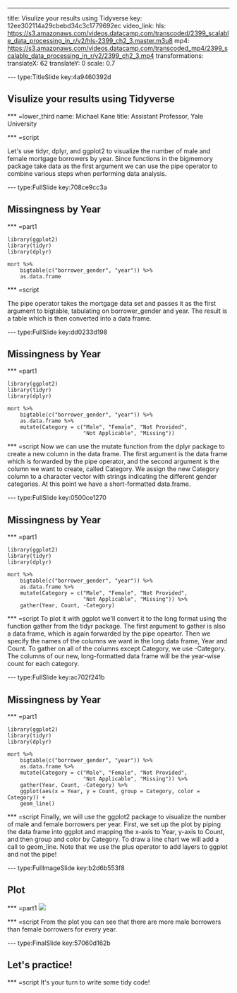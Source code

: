 ---
title: Visulize your results using Tidyverse
key: 12ee302114a29cbebd34c3c1779692ec
video_link:
    hls: https://s3.amazonaws.com/videos.datacamp.com/transcoded/2399_scalable_data_processing_in_r/v2/hls-2399_ch2_3.master.m3u8
    mp4: https://s3.amazonaws.com/videos.datacamp.com/transcoded_mp4/2399_scalable_data_processing_in_r/v2/2399_ch2_3.mp4
transformations:
    translateX: 62
    translateY: 0
    scale: 0.7

--- type:TitleSlide key:4a9460392d
## Visulize your results using Tidyverse

*** =lower_third
name: Michael Kane
title: Assistant Professor, Yale University

*** =script

Let's use tidyr, dplyr, and ggplot2 to visualize the number of male and female mortgage borrowers by year. Since functions in the bigmemory package take data as the first argument we can use the pipe operator to combine various steps when performing data analysis.


--- type:FullSlide key:708ce9cc3a
## Missingness by Year

*** =part1

```{r}
library(ggplot2)
library(tidyr)
library(dplyr)

mort %>% 
    bigtable(c("borrower_gender", "year")) %>% 
    as.data.frame
```

*** =script

The pipe operator takes the mortgage data set and passes it as the first argument to bigtable, tabulating on borrower_gender and year. The result is a table which is then converted into a data frame.
 


--- type:FullSlide key:dd0233d198
## Missingness by Year

*** =part1

```{r}
library(ggplot2)
library(tidyr)
library(dplyr)

mort %>% 
    bigtable(c("borrower_gender", "year")) %>% 
    as.data.frame %>% 
    mutate(Category = c("Male", "Female", "Not Provided", 
                        "Not Applicable", "Missing"))
```

*** =script
Now we can use the mutate function from the dplyr package to create a new column in the data frame. The first argument is the data frame which is forwarded by the pipe operator, and the second argument is the column we want to create, called Category. We assign the new Category column to a character vector with strings indicating the different gender categories. At this point we have a short-formatted data.frame.
 


--- type:FullSlide key:0500ce1270
## Missingness by Year

*** =part1

```{r}
library(ggplot2)
library(tidyr)
library(dplyr)

mort %>% 
    bigtable(c("borrower_gender", "year")) %>% 
    as.data.frame %>% 
    mutate(Category = c("Male", "Female", "Not Provided", 
                        "Not Applicable", "Missing")) %>%
    gather(Year, Count, -Category)
```

*** =script
To plot it with ggplot we'll convert it to the long format using the function gather from the tidyr package. The first argument to gather is also a data frame, which is again forwarded by the pipe opeartor. Then we specify the names of the columns we want in the long data frame, Year and Count. To gather on all of the columns except Category, we use -Category. 
The columns of our new, long-formatted data frame will be the year-wise count for each category.



--- type:FullSlide key:ac702f241b
## Missingness by Year

*** =part1

```{r}
library(ggplot2)
library(tidyr)
library(dplyr)

mort %>% 
    bigtable(c("borrower_gender", "year")) %>% 
    as.data.frame %>% 
    mutate(Category = c("Male", "Female", "Not Provided", 
                        "Not Applicable", "Missing")) %>%
    gather(Year, Count, -Category) %>% 
    ggplot(aes(x = Year, y = Count, group = Category, color = Category)) + 
    geom_line()
```

*** =script
Finally, we will use the ggplot2 package to visualize the number of male and female borrowers per year. 
First, we set up the plot by piping the data frame into ggplot and mapping the x-axis to Year, y-axis to Count, and then group and color by Category. To draw a line chart we will add a call to geom_line. Note that we use the plus operator to add layers to ggplot and not the pipe!


--- type:FullImageSlide key:b2d6b553f8
## Plot

*** =part1
![](http://s3.amazonaws.com/assets.datacamp.com/production/course_2399/datasets/ch2_v3.png)


*** =script
From the plot you can see that there are more male borrowers than female borrowers for every year. 

--- type:FinalSlide key:57060d162b
## Let's practice!

*** =script
It's your turn to write some tidy code! 